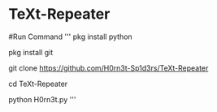 # TeXt-Repeater

#Run Command
'''
pkg install python

pkg install git

git clone https://github.com/H0rn3t-Sp1d3rs/TeXt-Repeater

cd TeXt-Repeater

python H0rn3t.py
'''
